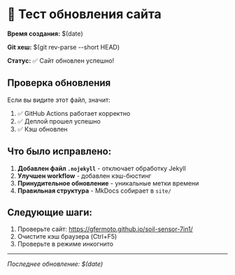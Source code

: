 # 🧪 Тест обновления сайта

**Время создания:** $(date)

**Git хеш:** $(git rev-parse --short HEAD)

**Статус:** ✅ Сайт обновлен успешно!

## Проверка обновления

Если вы видите этот файл, значит:
1. ✅ GitHub Actions работает корректно
2. ✅ Деплой прошел успешно  
3. ✅ Кэш обновлен

## Что было исправлено:

1. **Добавлен файл `.nojekyll`** - отключает обработку Jekyll
2. **Улучшен workflow** - добавлен кэш-бюстинг
3. **Принудительное обновление** - уникальные метки времени
4. **Правильная структура** - MkDocs собирает в `site/`

## Следующие шаги:

1. Проверьте сайт: https://gfermoto.github.io/soil-sensor-7in1/
2. Очистите кэш браузера (Ctrl+F5)
3. Проверьте в режиме инкогнито

---
*Последнее обновление: $(date)* 